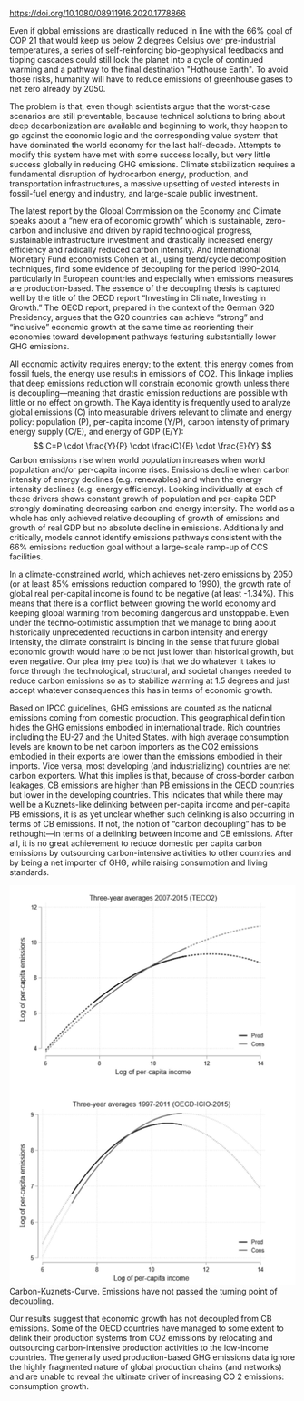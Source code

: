 https://doi.org/10.1080/08911916.2020.1778866

Even if global emissions are drastically reduced in line with the 66% goal of COP 21 that would keep us below 2 degrees Celsius over pre-industrial temperatures, a series of self-reinforcing bio-geophysical feedbacks and tipping cascades could still lock the planet into a cycle of continued warming and a pathway to the final destination "Hothouse Earth". To avoid those risks, humanity will have to reduce emissions of greenhouse gases to net zero already by 2050. 

The problem is that, even though scientists argue that the worst-case scenarios are still preventable, because technical solutions to bring about deep decarbonization are available and beginning to work, they happen to go against the economic logic and the corresponding value system that have dominated the world economy for the last half-decade. Attempts to modify this system have met with some success locally, but very little success globally in reducing GHG emissions. Climate stabilization requires a fundamental disruption of hydrocarbon energy, production, and transportation infrastructures, a massive upsetting of vested interests in fossil-fuel energy and industry, and large-scale public investment.

The latest report by the Global Commission on the Economy and Climate speaks about a “new era of economic growth” which is sustainable, zero-carbon and inclusive and driven by rapid technological progress, sustainable infrastructure investment and drastically increased energy efficiency and radically reduced carbon intensity. And International Monetary Fund economists Cohen et al., using trend/cycle decomposition techniques, find some evidence of decoupling for the period 1990–2014, particularly in European countries and especially when emissions measures are production-based. The essence of the decoupling thesis is captured well by the title of the OECD report “Investing in Climate, Investing in Growth.” The OECD report, prepared in the context of the German G20 Presidency, argues that the G20 countries can achieve “strong” and “inclusive” economic growth at the same time as reorienting their economies toward development pathways featuring substantially lower GHG emissions.

All economic activity requires energy; to the extent, this energy comes from fossil fuels, the energy use results in emissions of CO2. This linkage implies that deep emissions reduction will constrain economic growth unless there is decoupling—meaning that drastic emission reductions are possible with little or no effect on growth. The Kaya identity is frequently used to analyze global emissions (C) into measurable drivers relevant to climate and energy policy: population (P), per-capita income (Y/P), carbon intensity of primary energy supply (C/E), and energy of GDP (E/Y):
$$
C=P \cdot \frac{Y}{P} \cdot \frac{C}{E} \cdot \frac{E}{Y}
$$
Carbon emissions rise when world population increases when world population and/or per-capita income rises. Emissions decline when carbon intensity of energy declines (e.g. renewables) and when the energy intensity declines (e.g. energy efficiency). Looking individually at each of these drivers shows constant growth of population and per-capita GDP strongly dominating decreasing carbon and energy intensity. The world as a whole has only achieved relative decoupling of growth of emissions and growth of real GDP but no absolute decline in emissions. Additionally and critically, models cannot identify emissions pathways consistent with the 66% emissions reduction goal without a large-scale ramp-up of CCS facilities. 

In a climate-constrained world, which achieves net-zero emissions by 2050 (or at least 85% emissions reduction compared to 1990), the growth rate of global real per-capital income is found to be negative (at least -1.34%). This means that there is a conflict between growing the world economy and keeping global warming from becoming dangerous and unstoppable. Even under the techno-optimistic assumption that we manage to bring about historically unprecedented reductions in carbon intensity and energy intensity, the climate constraint is binding in the sense that future global economic growth would have to be not just lower than historical growth, but even negative. Our plea (my plea too) is that we do whatever it takes to force through the technological, structural, and societal changes needed to reduce carbon emissions so as to stabilize warming at 1.5 degrees and just accept whatever consequences this has in terms of economic growth. 

Based on IPCC guidelines, GHG emissions are counted as the national emissions coming from domestic production. This geographical definition hides the GHG emissions embodied in international trade. Rich countries including the EU-27 and the United States. with high average consumption levels are known to be net carbon importers as the CO2 emissions embodied in their exports are lower than the emissions embodied in their imports. Vice versa, most developing (and industrializing) countries are net carbon exporters. What this implies is that, because of cross-border carbon leakages, CB emissions are higher than PB emissions in the OECD countries but lower in the developing countries. This indicates that while there may well be a Kuznets-like delinking between per-capita income and per-capita PB emissions, it is as yet unclear whether such delinking is also occurring in terms of CB emissions. If not, the notion of “carbon decoupling” has to be rethought—in terms of a delinking between income and CB emissions. After all, it is no great achievement to reduce domestic per capita carbon emissions by outsourcing carbon-intensive activities to other countries and by being a net importer of  GHG, while raising consumption and living standards.

![Pasted image 20250528113930](Figures/Pasted%20image%2020250528113930.png)
Carbon-Kuznets-Curve. Emissions have not passed the turning point of decoupling.

Our results suggest that economic growth has not decoupled from CB emissions. Some of the OECD countries have managed to some extent to delink their production systems from CO2 emissions by relocating and outsourcing carbon-intensive production activities to the low-income countries. The generally used production-based GHG emissions data ignore the highly fragmented nature of global production chains (and networks) and are unable to reveal the ultimate driver of increasing CO 2 emissions: consumption growth.


